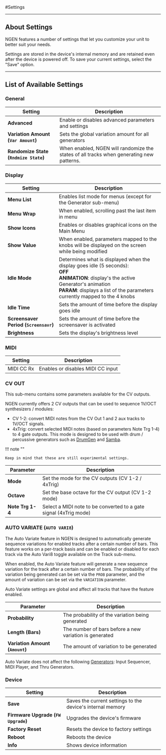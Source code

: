#Settings

---

## About Settings

NGEN features a number of settings that let you customize your unit to better suit your needs. 

Settings are stored in the device's internal memory and are retained even after the device is powered off.
To save your current settings, select the "Save" option.

---

## List of Available Settings 

### General

| **Setting**                           | **Description**                                     |
|---------------------------------------|-----------------------------------------------------|
| **Advanced**                          | Enable or disables advanced parameters and settings |
| **Variation Amount (```Var Amount```)** | Sets the global variation amount for all generators |
| **Randomize State (```Rndmize State```)** | When enabled, NGEN will randomize the states of all tracks when generating new patterns. |

### Display

| **Setting**                              | **Description**                                                                                                                                                                                                                |
|------------------------------------------|--------------------------------------------------------------------------------------------------------------------------------------------------------------------------------------------------------------------------------|
| **Menu List**                            | Enables list mode for menus (except for the Generator sub-menu)                                                                                                                                                                |
| **Menu Wrap**                            | When enabled, scrolling past the last item in menu                                                                                                                                                                             |
| **Show Icons**                           | Enables or disables graphical icons on the Main Menu                                                                                                                                                                           |
| **Show Value**                           | When enabled, parameters mapped to the knobs will be displayed on the screen while being modified                                                                                                                              |
| **Idle Mode**                            | Determines what is displayed when the display goes idle (5 seconds):<br> **OFF**<br>**ANIMATION**: display's the active Generator's animation<br> **PARAM**: displays a list of the parameters currently mapped to the 4 knobs |
| **Idle Time**                            | Sets the amount of time before the display goes idle                                                                                                                                                                           |
| **Screensaver Period (```Screensavr```)** | Sets the amount of time before the screensaver is activated                                                                                                                                                                    |
| **Brightness**                           | Sets the display's brightness level                                                                                                                                                                                            |


### MIDI

| **Setting**                           | **Description**                                     |
|---------------------------------------|-----------------------------------------------------|
| MIDI CC Rx                            | Enables or disables MIDI CC input                   | 


### CV OUT

This sub-menu contains some parameters available for the CV outputs.

NGEN currently offers 2 CV outputs that can be used to sequence 1V/OCT synthesizers / modules:

- CV 1-2: convert MIDI notes from the CV Out 1 and 2 aux tracks to 1V/OCT signals.
- 4xTrig: convert selected MIDI notes (based on parameters Note Trg 1-4) to 4 gate outputs. This mode is designed to be used with drum / percussive generators such as [DrumGen](generators.md#drumgen) and [Samba](generators.md#samba).

!!! note ""

    Keep in mind that these are still experimental settings.

| **Parameter**                   | **Description**                                      |
|---------------------------------|------------------------------------------------------|
| **Mode**                             | Set the mode for the CV outputs (CV 1-2 / 4xTrig) |
| **Octave**                        | Set the base octave for the CV output (CV 1-2 mode) |
| **Note Trg 1-4**                         | Select a MIDI note to be converted to a gate signal (4xTrig mode) |


### AUTO VARIATE (```AUTO VARI8```)

The Auto Variate feature in NGEN is designed to automatically generate sequence variations for enabled tracks after a certain number of bars. 
This feature works on a per-track basis and can be enabled or disabled for each track via the Auto Vari8 toggle available on the Track sub-menu.

When enabled, the Auto Variate feature will generate a new sequence variation for the track after a certain number of bars. The probability of the variation being generated can be set via the ```PROB``` parameter, and the amount of variation can be set via the ```VARIATION``` parameter.

Auto Variate settings are global and affect all tracks that have the feature enabled.


| **Parameter**                   | **Description**                                      |
|---------------------------------|------------------------------------------------------|
| **Probability**    | The probability of the variation being generated     |
| **Length (Bars)**                        | The number of bars before a new variation is generated |
| **Variation Amount (```Amount```)** | The amount of variation to be generated              |

Auto Variate does not affect the following [Generators](generators.md): Input Sequencer, MIDI Player, and Thru Generators.



### Device

| **Setting**                           | **Description**                                     |
|---------------------------------------|-----------------------------------------------------|
| **Save**       | Saves the current settings to the device's internal memory                                                                                                                                                                      |
| **Firmware Upgrade (```FW Upgrade```)** | Upgrades the device's firmware                                                                                                                                                                                                |
| **Factory Reset** | Resets the device to factory settings                                                                                                                                                                                        |
| **Reboot**    | Reboots the device                                                                                                                                                                                                             |
| **Info**       | Shows device information                                                                                                                                                                                                        |
